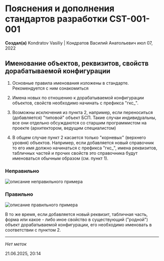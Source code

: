 # Пояснения и дополнения стандартов разработки CST-001-001

**Создал(а)** Kondratov Vasiliy | Кондратов Василий Анатольевич июл 07, 2022

## Именование объектов, реквизитов, свойств дорабатываемой конфигурации

1) Основные правила именования изложены в стандарте. Рекомендуется с ним ознакомиться

2) Имена новых по отношению к дорабатываемой конфигурации объектов, свойств необходимо начинать с префикса "гкс_".

3) Возможны исключения из пункта 2, например, если переноситься (добавляется) "типовой" объект БСП. Такие случаи индивидуальны, все они отдельно обсуждаются со старшим программистом на проекте (архитектором, ведущим специалистом)

4) В общем случае пункт 2 касается только "корневых" (верхнего уровня) объектов. Например, если добавляется новый справочник то его имя должно начинаться с префикса "гкс_", имена реквизитов, табличных частей и прочих свойств это справочника будут именоваться обычным образом (см. пункт 1).

### Неправильно
![описание неправильного примера](неправильно.png)

### Правильно
![описание правильного примера](правильно.png)

В то же время, если добавляется новый реквизит, табличная часть, форма или какое - либо иное свойство в существующий ("родной") объект дорабатываемой конфигурации, его необходимо именовать в соответствии с пунктом 2.

---

*Нет меток*

21.06.2025, 20:14